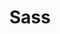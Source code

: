 ---
title: Sass
description: (Short for syntactically awesome style sheets) is a preprocessor scripting language that is interpreted or compiled into Cascading Style Sheets (CSS)
image: ./img/sass.png
link: https://sass-lang.com/guide
---